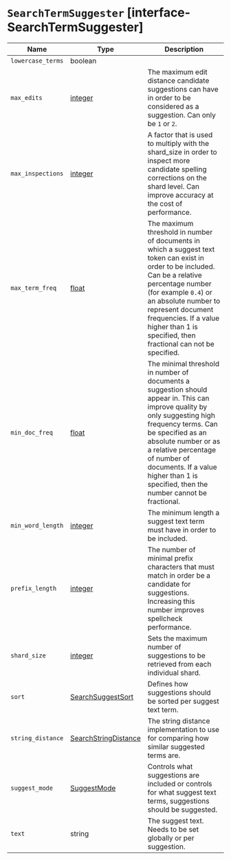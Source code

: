 # `SearchTermSuggester` [interface-SearchTermSuggester]

| Name | Type | Description |
| - | - | - |
| `lowercase_terms` | boolean | &nbsp; |
| `max_edits` | [integer](./integer.md) | The maximum edit distance candidate suggestions can have in order to be considered as a suggestion. Can only be `1` or `2`. |
| `max_inspections` | [integer](./integer.md) | A factor that is used to multiply with the shard_size in order to inspect more candidate spelling corrections on the shard level. Can improve accuracy at the cost of performance. |
| `max_term_freq` | [float](./float.md) | The maximum threshold in number of documents in which a suggest text token can exist in order to be included. Can be a relative percentage number (for example `0.4`) or an absolute number to represent document frequencies. If a value higher than 1 is specified, then fractional can not be specified. |
| `min_doc_freq` | [float](./float.md) | The minimal threshold in number of documents a suggestion should appear in. This can improve quality by only suggesting high frequency terms. Can be specified as an absolute number or as a relative percentage of number of documents. If a value higher than 1 is specified, then the number cannot be fractional. |
| `min_word_length` | [integer](./integer.md) | The minimum length a suggest text term must have in order to be included. |
| `prefix_length` | [integer](./integer.md) | The number of minimal prefix characters that must match in order be a candidate for suggestions. Increasing this number improves spellcheck performance. |
| `shard_size` | [integer](./integer.md) | Sets the maximum number of suggestions to be retrieved from each individual shard. |
| `sort` | [SearchSuggestSort](./SearchSuggestSort.md) | Defines how suggestions should be sorted per suggest text term. |
| `string_distance` | [SearchStringDistance](./SearchStringDistance.md) | The string distance implementation to use for comparing how similar suggested terms are. |
| `suggest_mode` | [SuggestMode](./SuggestMode.md) | Controls what suggestions are included or controls for what suggest text terms, suggestions should be suggested. |
| `text` | string | The suggest text. Needs to be set globally or per suggestion. |
